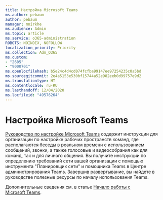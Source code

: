 ```yaml
---
title: Настройка Microsoft Teams
ms.author: pebaum
author: pebaum
manager: mnirkhe
ms.audience: Admin
ms.topic: article
ms.service: o365-administration
ROBOTS: NOINDEX, NOFOLLOW
localization_priority: Priority
ms.collection: Adm_O365
ms.custom:
- "2605"
- "9000701"
ms.openlocfilehash: b5e24c4d4cd074fcfba99147ee97254235c0a5bd
ms.sourcegitcommit: 2e4a5153e530bf15744a52e982eeb0d99757e9d2
ms.translationtype: HT
ms.contentlocale: ru-RU
ms.lasthandoff: 12/04/2020
ms.locfileid: "49576264"
---
```

# <a name="set-up-microsoft-teams"></a>Настройка Microsoft Teams

[Руководство по настройке Microsoft Teams](https://aka.ms/teamsguidance) содержит инструкции для организации по настройке рабочих пространств команд, где располагаются беседы в реальном времени с использованием сообщений, звонки, а также голосовые и видеособрания как для команд, так и для личного общения. Вы получите инструкции по определению требований сети вашей организации с помощью инструмента "Планировщик сети" и помощника Teams в Центре администрирования Teams. Завершив развертывание, вы найдете в руководстве полезные ресурсы по началу использования Teams.

Дополнительные сведения см. в статье [Начало работы с Microsoft Teams](https://docs.microsoft.com/microsoftteams/get-started-with-teams-quick-start).
